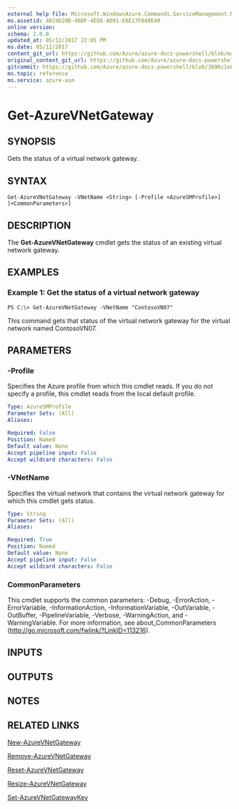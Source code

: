 ```yaml
---
external help file: Microsoft.WindowsAzure.Commands.ServiceManagement.Network.dll-Help.xml
ms.assetid: 4024D20D-46DF-4ED8-A091-E6E17F840E40
online version:
schema: 2.0.0
updated_at: 05/12/2017 22:05 PM
ms.date: 05/12/2017
content_git_url: https://github.com/Azure/azure-docs-powershell/blob/master/azureps-cmdlets-docs/ServiceManagement/Azure/v4.0.0/Get-AzureVNetGateway.md
original_content_git_url: https://github.com/Azure/azure-docs-powershell/blob/master/azureps-cmdlets-docs/ServiceManagement/Azure/v4.0.0/Get-AzureVNetGateway.md
gitcommit: https://github.com/Azure/azure-docs-powershell/blob/3b96c1e0b28fc56dfbf6de55728d5478e0d02def
ms.topic: reference
ms.service: azure-asm
---
```


# Get-AzureVNetGateway

## SYNOPSIS
Gets the status of a virtual network gateway.

## SYNTAX

```
Get-AzureVNetGateway -VNetName <String> [-Profile <AzureSMProfile>] [<CommonParameters>]
```

## DESCRIPTION
The **Get-AzureVNetGateway** cmdlet gets the status of an existing virtual network gateway.

## EXAMPLES

### Example 1: Get the status of a virtual network gateway
```
PS C:\> Get-AzureVNetGateway -VNetName "ContosoVN07"
```

This command gets that status of the virtual network gateway for the virtual network named ContosoVN07.

## PARAMETERS

### -Profile
Specifies the Azure profile from which this cmdlet reads. 
If you do not specify a profile, this cmdlet reads from the local default profile.

```yaml
Type: AzureSMProfile
Parameter Sets: (All)
Aliases: 

Required: False
Position: Named
Default value: None
Accept pipeline input: False
Accept wildcard characters: False
```

### -VNetName
Specifies the virtual network that contains the virtual network gateway for which this cmdlet gets status.

```yaml
Type: String
Parameter Sets: (All)
Aliases: 

Required: True
Position: Named
Default value: None
Accept pipeline input: False
Accept wildcard characters: False
```

### CommonParameters
This cmdlet supports the common parameters: -Debug, -ErrorAction, -ErrorVariable, -InformationAction, -InformationVariable, -OutVariable, -OutBuffer, -PipelineVariable, -Verbose, -WarningAction, and -WarningVariable. For more information, see about_CommonParameters (http://go.microsoft.com/fwlink/?LinkID=113216).

## INPUTS

## OUTPUTS

## NOTES

## RELATED LINKS

[New-AzureVNetGateway](./New-AzureVNetGateway.md)

[Remove-AzureVNetGateway](./Remove-AzureVNetGateway.md)

[Reset-AzureVNetGateway](./Reset-AzureVNetGateway.md)

[Resize-AzureVNetGateway](./Resize-AzureVNetGateway.md)

[Set-AzureVNetGatewayKey](./Set-AzureVNetGatewayKey.md)


